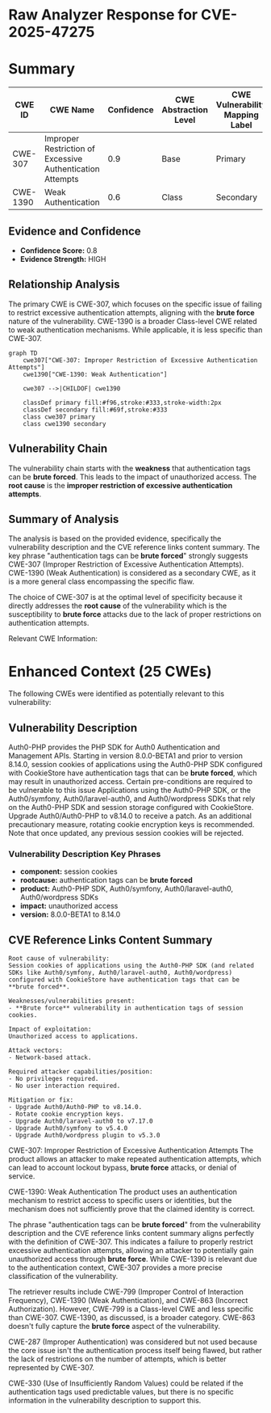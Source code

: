 # Raw Analyzer Response for CVE-2025-47275

# Summary
| CWE ID | CWE Name | Confidence | CWE Abstraction Level | CWE Vulnerability Mapping Label | CWE-Vulnerability Mapping Notes |
|---|---|---|---|---|---|
| CWE-307 | Improper Restriction of Excessive Authentication Attempts | 0.9 | Base | Primary | Allowed |
| CWE-1390 | Weak Authentication | 0.6 | Class | Secondary | Allowed-with-Review |

## Evidence and Confidence

*   **Confidence Score:** 0.8
*   **Evidence Strength:** HIGH

## Relationship Analysis
The primary CWE is CWE-307, which focuses on the specific issue of failing to restrict excessive authentication attempts, aligning with the **brute force** nature of the vulnerability. CWE-1390 is a broader Class-level CWE related to weak authentication mechanisms. While applicable, it is less specific than CWE-307.

```mermaid
graph TD
    cwe307["CWE-307: Improper Restriction of Excessive Authentication Attempts"]
    cwe1390["CWE-1390: Weak Authentication"]
    
    cwe307 -->|CHILDOF| cwe1390
    
    classDef primary fill:#f96,stroke:#333,stroke-width:2px
    classDef secondary fill:#69f,stroke:#333
    class cwe307 primary
    class cwe1390 secondary
```

## Vulnerability Chain
The vulnerability chain starts with the **weakness** that authentication tags can be **brute forced**. This leads to the impact of unauthorized access. The **root cause** is the **improper restriction of excessive authentication attempts**.

## Summary of Analysis
The analysis is based on the provided evidence, specifically the vulnerability description and the CVE reference links content summary. The key phrase "authentication tags can be **brute forced**" strongly suggests CWE-307 (Improper Restriction of Excessive Authentication Attempts). CWE-1390 (Weak Authentication) is considered as a secondary CWE, as it is a more general class encompassing the specific flaw.

The choice of CWE-307 is at the optimal level of specificity because it directly addresses the **root cause** of the vulnerability which is the susceptibility to **brute force** attacks due to the lack of proper restrictions on authentication attempts.

Relevant CWE Information:

# Enhanced Context (25 CWEs)
The following CWEs were identified as potentially relevant to this vulnerability:

## Vulnerability Description
Auth0-PHP provides the PHP SDK for Auth0 Authentication and Management APIs. Starting in version 8.0.0-BETA1 and prior to version 8.14.0, session cookies of applications using the Auth0-PHP SDK configured with CookieStore have authentication tags that can be **brute forced**, which may result in unauthorized access. Certain pre-conditions are required to be vulnerable to this issue Applications using the Auth0-PHP SDK, or the Auth0/symfony, Auth0/laravel-auth0, and Auth0/wordpress SDKs that rely on the Auth0-PHP SDK and session storage configured with CookieStore. Upgrade Auth0/Auth0-PHP to v8.14.0 to receive a patch. As an additional precautionary measure, rotating cookie encryption keys is recommended. Note that once updated, any previous session cookies will be rejected.

### Vulnerability Description Key Phrases
- **component:** session cookies
- **rootcause:** authentication tags can be **brute forced**
- **product:** Auth0-PHP SDK, Auth0/symfony, Auth0/laravel-auth0, Auth0/wordpress SDKs
- **impact:** unauthorized access
- **version:** 8.0.0-BETA1 to 8.14.0

## CVE Reference Links Content Summary
```
Root cause of vulnerability:
Session cookies of applications using the Auth0-PHP SDK (and related SDKs like Auth0/symfony, Auth0/laravel-auth0, Auth0/wordpress) configured with CookieStore have authentication tags that can be **brute forced**.

Weaknesses/vulnerabilities present:
- **Brute force** vulnerability in authentication tags of session cookies.

Impact of exploitation:
Unauthorized access to applications.

Attack vectors:
- Network-based attack.

Required attacker capabilities/position:
- No privileges required.
- No user interaction required.

Mitigation or fix:
- Upgrade Auth0/Auth0-PHP to v8.14.0.
- Rotate cookie encryption keys.
- Upgrade Auth0/laravel-auth0 to v7.17.0
- Upgrade Auth0/symfony to v5.4.0
- Upgrade Auth0/wordpress plugin to v5.3.0
```

CWE-307: Improper Restriction of Excessive Authentication Attempts
The product allows an attacker to make repeated authentication attempts, which can lead to account lockout bypass, **brute force** attacks, or denial of service.

CWE-1390: Weak Authentication
The product uses an authentication mechanism to restrict access to specific users or identities, but the mechanism does not sufficiently prove that the claimed identity is correct.

The phrase "authentication tags can be **brute forced**" from the vulnerability description and the CVE reference links content summary aligns perfectly with the definition of CWE-307. This indicates a failure to properly restrict excessive authentication attempts, allowing an attacker to potentially gain unauthorized access through **brute force**. While CWE-1390 is relevant due to the authentication context, CWE-307 provides a more precise classification of the vulnerability.

The retriever results include CWE-799 (Improper Control of Interaction Frequency), CWE-1390 (Weak Authentication), and CWE-863 (Incorrect Authorization). However, CWE-799 is a Class-level CWE and less specific than CWE-307. CWE-1390, as discussed, is a broader category. CWE-863 doesn't fully capture the **brute force** aspect of the vulnerability.

CWE-287 (Improper Authentication) was considered but not used because the core issue isn't the authentication process itself being flawed, but rather the lack of restrictions on the number of attempts, which is better represented by CWE-307.

CWE-330 (Use of Insufficiently Random Values) could be related if the authentication tags used predictable values, but there is no specific information in the vulnerability description to support this.